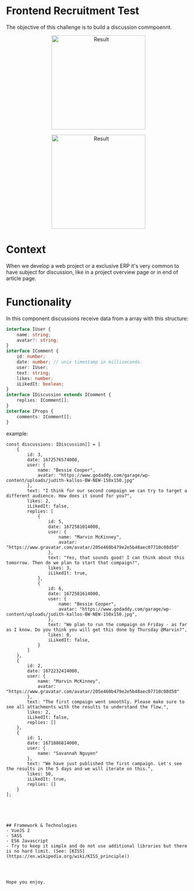# Frontend Recruitment Test

The objective of this challenge is to build a discussion commpoennt.

<p align="center">
    <img width="256" alt="Result" src="https://s2.uupload.ir/files/sticker_rwl0.gif">
</p>
<!-- https://s2.uupload.ir/files/discussion_cowc.png -->
<p align="center">
    <img width="256" height="256" alt="Result"  src="https://s2.uupload.ir/files/sticker_rwl0.gif">
</p>

# Context 
When we develop a web project or a exclusive ERP it's very common to have subject for discussion, like in a project overview page or in end of article page.

# Functionality

In this component discussions receive data from a array with this structure:
```ts
interface IUser {
    name: string;
    avatar?: string;
}
interface IComment {
    id: number;
    date: number; // unix timestamp in milliseconds.
    user: IUser;
    text: string;
    likes: number;
    iLikedIt: boolean;
}
interface IDiscussion extends IComment {
    replies: IComment[];
}
interface IProps {
    comments: IComment[];
}
```

example:
```tsx
const discussions: IDiscussion[] = [
    {
        id: 3,
        date: 1672576574000,
        user: {
            name: "Bessie Cooper",
            avatar: "https://www.godaddy.com/garage/wp-content/uploads/judith-kallos-BW-NEW-150x150.jpg"
        },
        text: "I think for our second compaign we can try to target a different audience. How does it sound for you?",
        likes: 2,
        iLikedIt: false,
        replies: [
            {
                id: 5,
                date: 1672581014000,
                user: {
                    name: "Marvin McKinney",
                    avatar: "https://www.gravatar.com/avatar/205e460b479e2e5b48aec07710c08d50"
                },
                text: "Yes, that sounds good! I can think about this tomorrow. Then do we plan to start that compaign?",
                likes: 3,
                iLikedIt: true,
            },
            {
                id: 6,
                date: 1672581614000,
                user: {
                    name: "Bessie Cooper",
                    avatar: "https://www.godaddy.com/garage/wp-content/uploads/judith-kallos-BW-NEW-150x150.jpg",
                },
                text: "We plan to run the compaign on Friday - as far as I know. Do you think you will get this done by Thursday @Marvin?",
                likes: 0,
                iLikedIt: false,
            }
        ]
    },
    {
        id: 2,
        date: 1672232414000,
        user: {
            name: "Marvin McKinney",
            avatar: "https://www.gravatar.com/avatar/205e460b479e2e5b48aec07710c08d50"
        },
        text: "The first compaign went smoothly. Please make sure to see all attachments with the results to understand the flow.",
        likes: 2,
        iLikedIt: false,
        replies: []
    },
    {
        id: 1,
        date: 1671886814000,
        user: {
            name: "Savannah Nguyen"
        },
        text: "We have just published the first campaign. Let's see the results in the 5 days and we will iterate on this.",
        likes: 50,
        iLikedIt: true,
        replies: []
    }
];





## Framework & Technologies
- VueJS 2
- SASS
- ES6 Javascript 
- Try to keep it simple and do not use additional libraries but there is no hard limit. (See: [KISS](https://en.wikipedia.org/wiki/KISS_principle))




Hope you enjoy.
